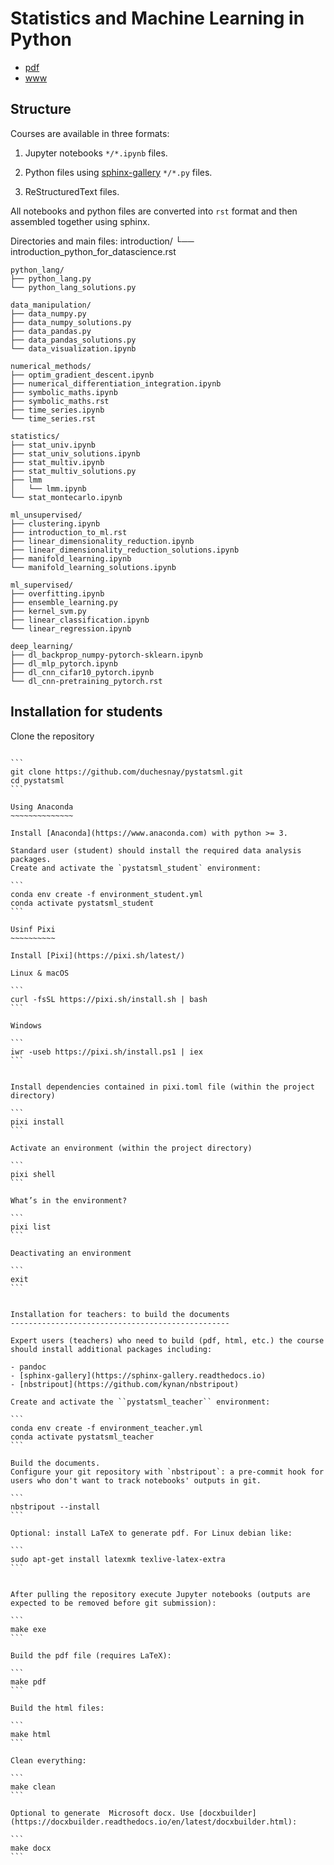 Statistics and Machine Learning in Python
=========================================

- [pdf](https://raw.github.com/duchesnay/data/master/pdf/StatisticsMachineLearningPython.pdf)
- [www](https://duchesnay.github.io/pystatsml)


Structure
---------

Courses are available in three formats:

1. Jupyter notebooks `*/*.ipynb` files.

2. Python files using [sphinx-gallery](https://sphinx-gallery.github.io/stable/index.html) `*/*.py` files.

3. ReStructuredText files.

All notebooks and python files are converted into `rst` format and then assembled together using sphinx.

Directories and main files:
    introduction/
    └── introduction_python_for_datascience.rst

    python_lang/
    ├── python_lang.py
    └── python_lang_solutions.py

    data_manipulation/
    ├── data_numpy.py
    ├── data_numpy_solutions.py
    ├── data_pandas.py
    ├── data_pandas_solutions.py
    └── data_visualization.ipynb

    numerical_methods/
    ├── optim_gradient_descent.ipynb
    ├── numerical_differentiation_integration.ipynb
    ├── symbolic_maths.ipynb
    ├── symbolic_maths.rst
    ├── time_series.ipynb
    └── time_series.rst

    statistics/
    ├── stat_univ.ipynb
    ├── stat_univ_solutions.ipynb
    ├── stat_multiv.ipynb
    ├── stat_multiv_solutions.py
    ├── lmm
    │   └── lmm.ipynb
    └── stat_montecarlo.ipynb

    ml_unsupervised/
    ├── clustering.ipynb
    ├── introduction_to_ml.rst
    ├── linear_dimensionality_reduction.ipynb
    ├── linear_dimensionality_reduction_solutions.ipynb
    ├── manifold_learning.ipynb
    └── manifold_learning_solutions.ipynb

    ml_supervised/
    ├── overfitting.ipynb
    ├── ensemble_learning.py
    ├── kernel_svm.py
    ├── linear_classification.ipynb
    └── linear_regression.ipynb

    deep_learning/
    ├── dl_backprop_numpy-pytorch-sklearn.ipynb
    ├── dl_mlp_pytorch.ipynb
    ├── dl_cnn_cifar10_pytorch.ipynb
    └── dl_cnn-pretraining_pytorch.rst


Installation for students
-------------------------

Clone the repository
~~~~~~~~~~~~~~~~~~~~

```
git clone https://github.com/duchesnay/pystatsml.git
cd pystatsml
```

Using Anaconda
~~~~~~~~~~~~~~

Install [Anaconda](https://www.anaconda.com) with python >= 3.

Standard user (student) should install the required data analysis packages.
Create and activate the `pystatsml_student` environment:

```
conda env create -f environment_student.yml
conda activate pystatsml_student
```

Usinf Pixi
~~~~~~~~~~

Install [Pixi](https://pixi.sh/latest/)

Linux & macOS

```
curl -fsSL https://pixi.sh/install.sh | bash
```

Windows

```
iwr -useb https://pixi.sh/install.ps1 | iex
```


Install dependencies contained in pixi.toml file (within the project directory)

```
pixi install
```

Activate an environment (within the project directory)

```
pixi shell
```

What’s in the environment?

```
pixi list
```

Deactivating an environment

```
exit
```


Installation for teachers: to build the documents
-------------------------------------------------

Expert users (teachers) who need to build (pdf, html, etc.) the course should install additional packages including:

- pandoc
- [sphinx-gallery](https://sphinx-gallery.readthedocs.io)
- [nbstripout](https://github.com/kynan/nbstripout)

Create and activate the ``pystatsml_teacher`` environment:

```
conda env create -f environment_teacher.yml
conda activate pystatsml_teacher
```

Build the documents.
Configure your git repository with `nbstripout`: a pre-commit hook for users who don't want to track notebooks' outputs in git.

```
nbstripout --install
```

Optional: install LaTeX to generate pdf. For Linux debian like:

```
sudo apt-get install latexmk texlive-latex-extra
```


After pulling the repository execute Jupyter notebooks (outputs are expected to be removed before git submission):

```
make exe
```

Build the pdf file (requires LaTeX):

```
make pdf
```

Build the html files:

```
make html
```

Clean everything:

```
make clean
```

Optional to generate  Microsoft docx. Use [docxbuilder](https://docxbuilder.readthedocs.io/en/latest/docxbuilder.html):

```
make docx
```

